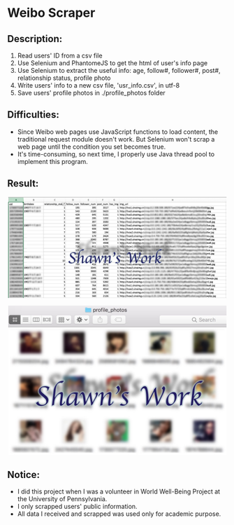 # Weibo Scraper

## Description:  
1. Read users' ID from a csv file
2. Use Selenium and PhantomeJS to get the html of user's info page
3. Use Selenium to extract the useful info: age, follow#, follower#, post#, relationship status, profile photo
4. Write users' info to a new csv file, 'usr_info.csv', in utf-8
5. Save users' profile photos in ./profile_photos folder

## Difficulties:
* Since Weibo web pages use JavaScript functions to load content, the traditional request module doesn't work. But Selenium won't scrap a web page until the condition you set becomes true.
* It's time-consuming, so next time, I properly use Java thread pool to implement this program.

## Result:

<p align="center">
  <img src="https://github.com/jShawnTsui/OtherProjects/blob/master/WeiboScraper/weibo_list.jpg" width="500"/>
</p>

<p align="center">
  <img src="https://github.com/jShawnTsui/OtherProjects/blob/master/WeiboScraper/weibo_photo.jpg" width="500"/>
</p>

## Notice:  
* I did this project when I was a volunteer in World Well-Being Project at the University of Pennsylvania.  
* I only scrapped users' public information.
* All data I received and scrapped was used only for academic purpose. 